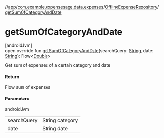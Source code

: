 //[app](../../../index.md)/[com.example.expensesage.data.expenses](../index.md)/[OfflineExpenseRepository](index.md)/[getSumOfCategoryAndDate](get-sum-of-category-and-date.md)

# getSumOfCategoryAndDate

[androidJvm]\
open override fun [getSumOfCategoryAndDate](get-sum-of-category-and-date.md)(searchQuery: [String](https://kotlinlang.org/api/latest/jvm/stdlib/kotlin/-string/index.html), date: [String](https://kotlinlang.org/api/latest/jvm/stdlib/kotlin/-string/index.html)): Flow&lt;[Double](https://kotlinlang.org/api/latest/jvm/stdlib/kotlin/-double/index.html)&gt;

Get sum of expenses of a certain category and date

#### Return

Flow<Double> sum of expenses

#### Parameters

androidJvm

| | |
|---|---|
| searchQuery | String category |
| date | String date |
